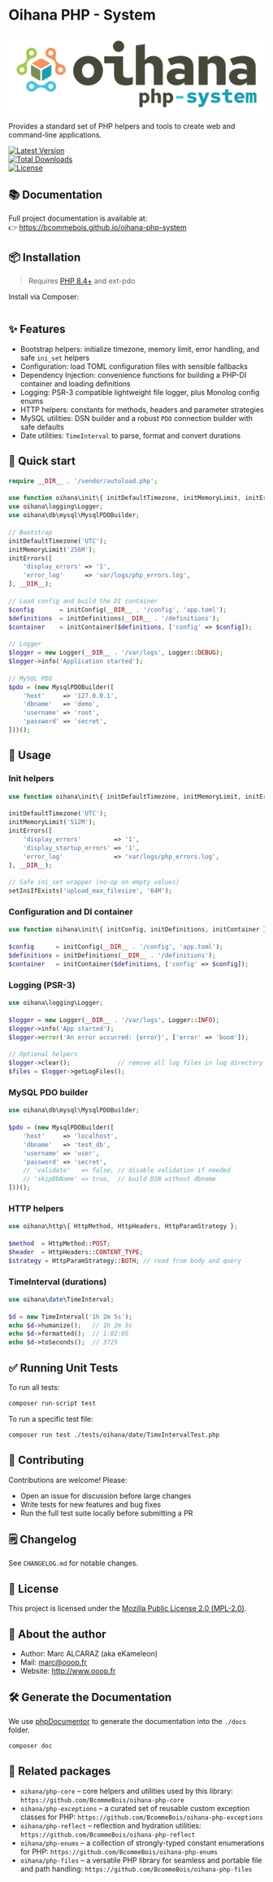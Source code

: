 # Oihana PHP - System

![Oihana PHP System](https://raw.githubusercontent.com/BcommeBois/oihana-php-system/main/assets/images/oihana-php-system-logo-inline-512x160.png)

Provides a standard set of PHP helpers and tools to create web and command-line applications.

[![Latest Version](https://img.shields.io/packagist/v/oihana/php-system.svg?style=flat-square)](https://packagist.org/packages/oihana/php-system)  
[![Total Downloads](https://img.shields.io/packagist/dt/oihana/php-system.svg?style=flat-square)](https://packagist.org/packages/oihana/php-system)  
[![License](https://img.shields.io/packagist/l/oihana/php-system.svg?style=flat-square)](LICENSE)

## 📚 Documentation

Full project documentation is available at:  
👉 https://bcommebois.github.io/oihana-php-system

## 📦 Installation

> Requires [PHP 8.4+](https://php.net/releases/) and ext-pdo

Install via Composer:
```bash
```

## ✨ Features

- Bootstrap helpers: initialize timezone, memory limit, error handling, and safe `ini_set` helpers
- Configuration: load TOML configuration files with sensible fallbacks
- Dependency Injection: convenience functions for building a PHP-DI container and loading definitions
- Logging: PSR-3 compatible lightweight file logger, plus Monolog config enums
- HTTP helpers: constants for methods, headers and parameter strategies
- MySQL utilities: DSN builder and a robust `PDO` connection builder with safe defaults
- Date utilities: `TimeInterval` to parse, format and convert durations

## 🚀 Quick start

```php
require __DIR__ . '/vendor/autoload.php';

use function oihana\init\{ initDefaultTimezone, initMemoryLimit, initErrors, initConfig, initDefinitions, initContainer };
use oihana\logging\Logger;
use oihana\db\mysql\MysqlPDOBuilder;

// Bootstrap
initDefaultTimezone('UTC');
initMemoryLimit('256M');
initErrors([
    'display_errors' => '1',
    'error_log'      => 'var/logs/php_errors.log',
], __DIR__);

// Load config and build the DI container
$config       = initConfig(__DIR__ . '/config', 'app.toml');
$definitions  = initDefinitions(__DIR__ . '/definitions');
$container    = initContainer($definitions, ['config' => $config]);

// Logger
$logger = new Logger(__DIR__ . '/var/logs', Logger::DEBUG);
$logger->info('Application started');

// MySQL PDO
$pdo = (new MysqlPDOBuilder([
    'host'     => '127.0.0.1',
    'dbname'   => 'demo',
    'username' => 'root',
    'password' => 'secret',
]))();
```

## 🧰 Usage

### Init helpers

```php
use function oihana\init\{ initDefaultTimezone, initMemoryLimit, initErrors, setIniIfExists };

initDefaultTimezone('UTC');
initMemoryLimit('512M');
initErrors([
    'display_errors'         => '1',
    'display_startup_errors' => '1',
    'error_log'              => 'var/logs/php_errors.log',
], __DIR__);

// Safe ini_set wrapper (no-op on empty values)
setIniIfExists('upload_max_filesize', '64M');
```

### Configuration and DI container

```php
use function oihana\init\{ initConfig, initDefinitions, initContainer };

$config      = initConfig(__DIR__ . '/config', 'app.toml');
$definitions = initDefinitions(__DIR__ . '/definitions');
$container   = initContainer($definitions, ['config' => $config]);
```

### Logging (PSR-3)

```php
use oihana\logging\Logger;

$logger = new Logger(__DIR__ . '/var/logs', Logger::INFO);
$logger->info('App started');
$logger->error('An error occurred: {error}', ['error' => 'boom']);

// Optional helpers
$logger->clear();             // remove all log files in log directory
$files = $logger->getLogFiles();
```

### MySQL PDO builder

```php
use oihana\db\mysql\MysqlPDOBuilder;

$pdo = (new MysqlPDOBuilder([
    'host'     => 'localhost',
    'dbname'   => 'test_db',
    'username' => 'user',
    'password' => 'secret',
    // 'validate'   => false, // disable validation if needed
    // 'skipDbName' => true,  // build DSN without dbname
]))();
```

### HTTP helpers

```php
use oihana\http\{ HttpMethod, HttpHeaders, HttpParamStrategy };

$method  = HttpMethod::POST;
$header  = HttpHeaders::CONTENT_TYPE;
$strategy = HttpParamStrategy::BOTH; // read from body and query
```

### TimeInterval (durations)

```php
use oihana\date\TimeInterval;

$d = new TimeInterval('1h 2m 5s');
echo $d->humanize();   // 1h 2m 5s
echo $d->formatted();  // 1:02:05
echo $d->toSeconds();  // 3725
```

## ✅ Running Unit Tests

To run all tests:
```bash
composer run-script test
```

To run a specific test file:
```bash
composer run test ./tests/oihana/date/TimeIntervalTest.php
```

## 🤝 Contributing

Contributions are welcome! Please:

- Open an issue for discussion before large changes
- Write tests for new features and bug fixes
- Run the full test suite locally before submitting a PR

## 🗒️ Changelog

See `CHANGELOG.md` for notable changes.

## 🧾 License

This project is licensed under the [Mozilla Public License 2.0 (MPL-2.0)](https://www.mozilla.org/en-US/MPL/2.0/).

## 👤 About the author

- Author: Marc ALCARAZ (aka eKameleon)
- Mail: marc@ooop.fr
- Website: http://www.ooop.fr

## 🛠️ Generate the Documentation

We use [phpDocumentor](https://phpdoc.org/) to generate the documentation into the `./docs` folder.

```bash
composer doc
```
## 🔗 Related packages

- `oihana/php-core` – core helpers and utilities used by this library: `https://github.com/BcommeBois/oihana-php-core`
- `oihana/php-exceptions` – a curated set of reusable custom exception classes for PHP: `https://github.com/BcommeBois/oihana-php-exceptions`
- `oihana/php-reflect` – reflection and hydration utilities: `https://github.com/BcommeBois/oihana-php-reflect`
- `oihana/php-enums` – a collection of strongly-typed constant enumerations for PHP: `https://github.com/BcommeBois/oihana-php-enums`
- `oihana/php-files` – a versatile PHP library for seamless and portable file and path handling: `https://github.com/BcommeBois/oihana-php-files`
